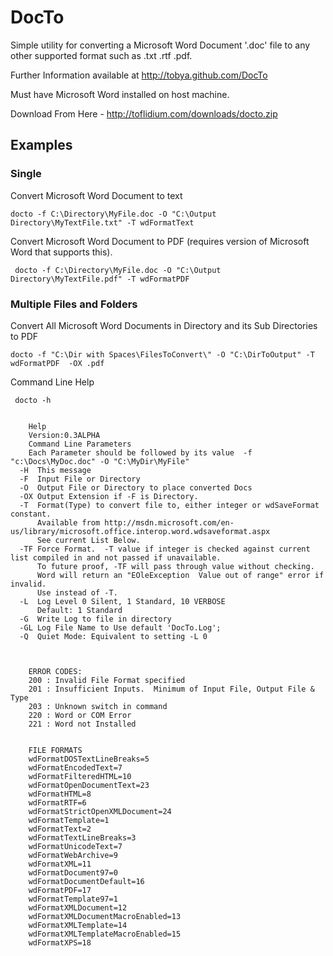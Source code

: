 # DocTo

Simple utility for converting a Microsoft Word Document '.doc' file to any other supported format 
such as .txt .rtf .pdf.  

Further Information available at http://tobya.github.com/DocTo

Must have Microsoft Word installed on host machine.

Download From Here - http://toflidium.com/downloads/docto.zip

## Examples

### Single

Convert Microsoft Word Document to text

    docto -f C:\Directory\MyFile.doc -O "C:\Output Directory\MyTextFile.txt" -T wdFormatText

Convert Microsoft Word Document to PDF (requires version of Microsoft Word that supports this).

     docto -f C:\Directory\MyFile.doc -O "C:\Output Directory\MyTextFile.pdf" -T wdFormatPDF

### Multiple Files and Folders

Convert All Microsoft Word Documents in Directory and its Sub Directories to PDF

    docto -f "C:\Dir with Spaces\FilesToConvert\" -O "C:\DirToOutput" -T wdFormatPDF  -OX .pdf


Command Line Help

     docto -h


        Help
        Version:0.3ALPHA
        Command Line Parameters
        Each Parameter should be followed by its value  -f "c:\Docs\MyDoc.doc" -O "C:\MyDir\MyFile"
	  -H  This message
	  -F  Input File or Directory
	  -O  Output File or Directory to place converted Docs
	  -OX Output Extension if -F is Directory.
	  -T  Format(Type) to convert file to, either integer or wdSaveFormat constant.
	      Available from http://msdn.microsoft.com/en-us/library/microsoft.office.interop.word.wdsaveformat.aspx
	      See current List Below.
	  -TF Force Format.  -T value if integer is checked against current list compiled in and not passed if unavailable.
	      To future proof, -TF will pass through value without checking.
	      Word will return an "EOleException  Value out of range" error if invalid.
	      Use instead of -T.
	  -L  Log Level 0 Silent, 1 Standard, 10 VERBOSE
	      Default: 1 Standard
	  -G  Write Log to file in directory
	  -GL Log File Name to Use default 'DocTo.Log';
	  -Q  Quiet Mode: Equivalent to setting -L 0

     

        ERROR CODES:
        200 : Invalid File Format specified
        201 : Insufficient Inputs.  Minimum of Input File, Output File & Type
        203 : Unknown switch in command
        220 : Word or COM Error
        221 : Word not Installed


        FILE FORMATS
        wdFormatDOSTextLineBreaks=5
        wdFormatEncodedText=7
        wdFormatFilteredHTML=10
        wdFormatOpenDocumentText=23
        wdFormatHTML=8
        wdFormatRTF=6
        wdFormatStrictOpenXMLDocument=24
        wdFormatTemplate=1
        wdFormatText=2
        wdFormatTextLineBreaks=3
        wdFormatUnicodeText=7
        wdFormatWebArchive=9
        wdFormatXML=11
        wdFormatDocument97=0
        wdFormatDocumentDefault=16
        wdFormatPDF=17
        wdFormatTemplate97=1
        wdFormatXMLDocument=12
        wdFormatXMLDocumentMacroEnabled=13
        wdFormatXMLTemplate=14
        wdFormatXMLTemplateMacroEnabled=15
        wdFormatXPS=18



